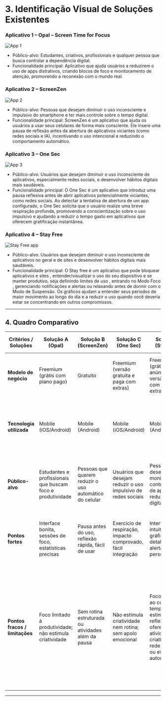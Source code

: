 # 3. Identificação Visual de Soluções Existentes

### Aplicativo 1 – Opal – Screen Time for Focus
![App 1](https://github.com/user-attachments/assets/a2c65fe0-0471-41a5-adf9-759b81019923)

- Público-alvo: Estudantes, criativos, profissionais e qualquer pessoa que busca controlar a dependência digital.
- Funcionalidade principal: Aplicativo que ajuda usuários a reduzirem o uso de apps distrativos, criando blocos de foco e monitoramento de atenção, promovendo a reconexão com o mundo real.

### Aplicativo 2 – ScreenZen
![App 2](https://is1-ssl.mzstatic.com/image/thumb/PurpleSource211/v4/2f/96/cd/2f96cda5-ed32-dac6-335e-77a74e7504b5/268a6174-9be0-4932-b140-d4ee367cb1c0_9.png/600x0w.webp)
- Público-alvo: Pessoas que desejam diminuir o uso inconsciente e impulsivo do smartphone e ter mais controle sobre o tempo digital.
- Funcionalidade principal: ScreenZen é um aplicativo que ajuda os usuários a usar seus celulares de forma mais consciente. Ele insere uma pausa de reflexão antes da abertura de aplicativos viciantes (como redes sociais e IA), incentivando o uso intencional e reduzindo o comportamento automático.

### Aplicativo 3 – One Sec
![App 3](https://is1-ssl.mzstatic.com/image/thumb/PurpleSource211/v4/97/4e/6a/974e6a51-048b-28e8-6682-33f1dd2fdfb3/b2a72467-973c-4add-ba7c-db4afe164744_6.5inch-3.jpeg/600x0w.webp)
- Público-alvo: Usuários que desejam diminuir o uso inconsciente de aplicativos, especialmente redes sociais, e desenvolver hábitos digitais mais saudáveis.
- Funcionalidade principal: O One Sec é um aplicativo que introduz uma pausa reflexiva antes de abrir aplicativos potencialmente viciantes, como redes sociais. Ao detectar a tentativa de abertura de um app configurado, o One Sec solicita que o usuário realize uma breve respiração profunda, promovendo a conscientização sobre o uso impulsivo e ajudando a reduzir o tempo gasto em aplicativos que oferecem gratificação instantânea.


### Aplicativo 4 – Stay Free
![Stay Free app](https://github.com/user-attachments/assets/07cd469b-104e-4599-bab7-3fa98c7330be)
- Público-alvo: Usuários que desejam diminuir o uso inconsciente de aplicativos no geral e de sites e desenvolver hábitos digitais mais saudáveis.
- Funcionalidade principal: O Stay free é um aplicativo que pode bloquear aplicativos e sites , entender/visualizar o uso do seu dispositivo e se manter produtivo, seja definindo limites de uso , entrando no Modo Foco , gerenciando notificações e alertas ou relaxando antes de dormir com o Modo de Suspensão. Os gráficos ajudam a entender seus períodos de maior movimento ao longo do dia e a reduzir o uso quando você deveria estar se concentrando em outros compromissos.

---

## 4. Quadro Comparativo

| Critérios / Soluções           | Solução A (Opal)                                           | Solução B (ScreenZen)                                  | Solução C (One Sec)                                           | Solução D (StayFree)                                                                           | Nossa Solução (ReConectar)                                                                                                                                                                                               |
| ------------------------------ | ---------------------------------------------------------- | ------------------------------------------------------ | ------------------------------------------------------------- | ---------------------------------------------------------------------------------- | ------------------------------------------------------------------------------------------------------------------------------------------------------------------------------------------------------------------------ |
| **Modelo de negócio**          | Freemium (grátis com plano pago)                           | Gratuito                                               | Freemium (versão gratuita e paga com extras)                  | Freemium (grátis com anúncios e versão paga com recursos extras)                   | Gratuito, com possibilidade de expansão via recursos premium em futuras versões                                                                                                                                          |
| **Tecnologia utilizada**       | Mobile (iOS/Android)                                       | Mobile (Android)                                       | Mobile (iOS/Android)                                          | Mobile (Android)                                                                   | Mobile (iOS/Android) com integração de monitoramento digital, atividades guiadas e comunidade                                                                                                                            |
| **Público-alvo**               | Estudantes e profissionais que buscam foco e produtividade | Pessoas que querem reduzir o uso automático do celular | Usuários que desejam reduzir o uso impulsivo de redes sociais | Pessoas que desejam monitorar e controlar o uso de apps para reduzir vício digital | Pessoas afetadas pelo uso excessivo de IA e tecnologia, buscando reconexão, criatividade e rotina                                                                                                                        |
| **Pontos fortes**              | Interface bonita, sessões de foco, estatísticas precisas   | Pausa antes do uso, reflexão rápida, fácil de usar     | Exercício de respiração, impacto comprovado, fácil integração | Interface intuitiva, gráficos detalhados, alertas, metas personalizáveis           | Atividades criativas, desafios semanais, rede de apoio, combate direto ao retrocesso causado por IA                                                                                                                      |
| **Pontos fracos / limitações** | Foco limitado à produtividade; não estimula criatividade   | Sem rotina estruturada ou atividades além da pausa     | Não estimula criatividade nem rotina; sem apoio emocional     | Foco restrito ao controle de tempo; não estimula a reflexão,não oferece atividades criativas, nem rede de apoio ou estímulos à autonomia   | Possível curva de aprendizado e esforço inicial do usuário para se adaptar à proposta do app, já que ele exige participação ativa em desafios e rotina, o que pode desmotivar usuários acostumados a apps mais passivos. |

---
